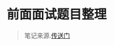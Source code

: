 # 前面面试题目整理

> 笔记来源.[传送门](https://github.com/markyun/My-blog/tree/master/Front-end-Developer-Questions)
